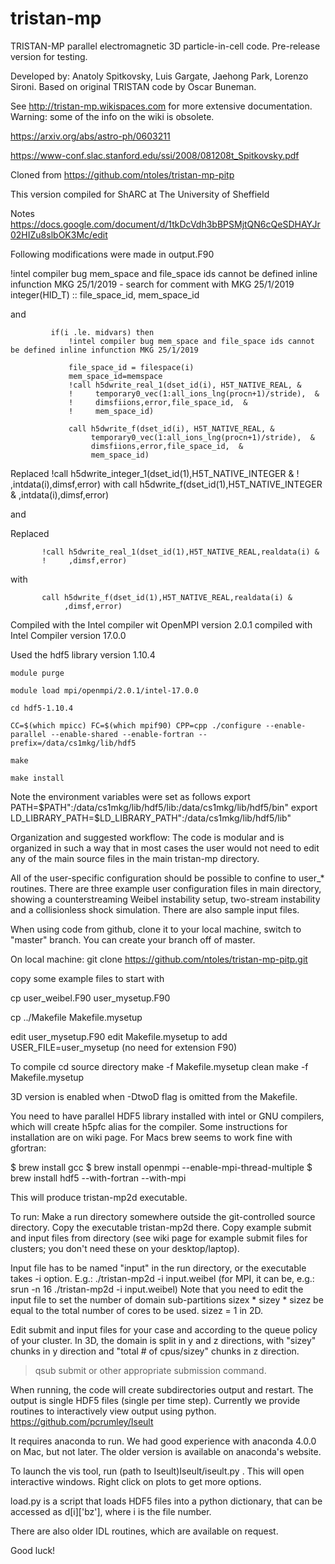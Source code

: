 # tristan-mp

TRISTAN-MP parallel electromagnetic 3D particle-in-cell code.
Pre-release version for testing. 

Developed by: Anatoly Spitkovsky, Luis Gargate, Jaehong Park, Lorenzo Sironi. 
Based on original TRISTAN code by Oscar Buneman. 

See http://tristan-mp.wikispaces.com for more extensive documentation. 
Warning: some of the info on the wiki is obsolete. 

https://arxiv.org/abs/astro-ph/0603211

https://www-conf.slac.stanford.edu/ssi/2008/081208t_Spitkovsky.pdf



Cloned from
https://github.com/ntoles/tristan-mp-pitp

This version compiled for ShARC at The University of Sheffield

Notes 
https://docs.google.com/document/d/1tkDcVdh3bBPSMjtQN6cQeSDHAYJr02HIZu8slbOK3Mc/edit



Following modifications were made in output.F90

 !intel compiler bug mem_space and file_space ids cannot be defined inline infunction MKG 25/1/2019 - search for comment with MKG 25/1/2019
  integer(HID_T) :: file_space_id, mem_space_id

and



             if(i .le. midvars) then
                 !intel compiler bug mem_space and file_space ids cannot be defined inline infunction MKG 25/1/2019

                 file_space_id = filespace(i)
                 mem_space_id=memspace
                 !call h5dwrite_real_1(dset_id(i), H5T_NATIVE_REAL, &
                 !     temporary0_vec(1:all_ions_lng(procn+1)/stride),  &
                 !     dimsfiions,error,file_space_id,  &
                 !     mem_space_id)

                 call h5dwrite_f(dset_id(i), H5T_NATIVE_REAL, &
                      temporary0_vec(1:all_ions_lng(procn+1)/stride),  &
                      dimsfiions,error,file_space_id,  &
                      mem_space_id)


Replaced
           !call h5dwrite_integer_1(dset_id(1),H5T_NATIVE_INTEGER &
           !     ,intdata(i),dimsf,error)
with
	    call h5dwrite_f(dset_id(1),H5T_NATIVE_INTEGER &
                ,intdata(i),dimsf,error)


and


Replaced

           !call h5dwrite_real_1(dset_id(1),H5T_NATIVE_REAL,realdata(i) &
           !     ,dimsf,error)

with

           call h5dwrite_f(dset_id(1),H5T_NATIVE_REAL,realdata(i) &
                ,dimsf,error)

Compiled with the Intel compiler wit OpenMPI version 2.0.1 compiled with Intel Compiler version 17.0.0

Used the hdf5 library version 1.10.4



`module purge`


`module load mpi/openmpi/2.0.1/intel-17.0.0`


`cd hdf5-1.10.4`


`CC=$(which mpicc) FC=$(which mpif90) CPP=cpp ./configure --enable-parallel --enable-shared --enable-fortran --prefix=/data/cs1mkg/lib/hdf5`


`make`


`make install`



Note the environment variables were set as follows 
export PATH=$PATH":/data/cs1mkg/lib/hdf5/lib:/data/cs1mkg/lib/hdf5/bin"
export LD_LIBRARY_PATH=$LD_LIBRARY_PATH":/data/cs1mkg/lib/hdf5/lib"




Organization and suggested workflow: 
The code is modular and is organized in such a way that in most cases 
the user would not need to edit any of the main source files in the main 
tristan-mp directory. 

All of the user-specific configuration should be possible to confine
to user_* routines. There are three example user configuration files 
in main directory, showing a counterstreaming Weibel instability
setup, two-stream instability and a collisionless shock simulation. 
There are also sample input files.

When using code from github, clone it to your local machine, 
switch to "master" branch. You can create your branch off of master.

On local machine:
git clone https://github.com/ntoles/tristan-mp-pitp.git

copy some example files to start with

cp user_weibel.F90 user_mysetup.F90

cp ../Makefile Makefile.mysetup

edit user_mysetup.F90
edit Makefile.mysetup to add USER_FILE=user_mysetup 
(no need for extension F90)

To compile
cd source directory 
make -f Makefile.mysetup clean
make -f Makefile.mysetup

3D version is enabled when -DtwoD flag is omitted from the Makefile. 
 
You need to have parallel HDF5 library installed with intel or GNU compilers, 
which will create h5pfc alias for the compiler. Some instructions for 
installation are on wiki page. For Macs brew seems to work fine with gfortran:

$ brew install gcc
$ brew install openmpi --enable-mpi-thread-multiple
$ brew install hdf5 --with-fortran --with-mpi

This will produce tristan-mp2d executable. 

To run:
Make a run directory somewhere outside the git-controlled source directory. 
Copy the executable tristan-mp2d there. 
Copy example submit and input files from directory 
(see wiki page for example submit
files for clusters; you don't need these on your desktop/laptop).
 
Input file has to be named "input" in the run directory, or the executable takes -i option. 
E.g.: 
./tristan-mp2d -i input.weibel
(for MPI, it can be, e.g.: srun -n 16 ./tristan-mp2d -i input.weibel)
Note that you need to edit the input file to set the number of domain sub-partitions
 sizex * sizey * sizez be equal to the total number of cores to be used. sizez = 1 in 2D. 

Edit submit and input files for your case and according to the queue policy of your cluster. 
In 3D, the domain is split in y and z directions, 
with "sizey" chunks in y direction and "total # of cpus/sizey" chunks in z direction. 

>qsub submit 
or other appropriate submission command. 

When running, the code will create subdirectories output and restart.
The output is single HDF5 files (single per time step). 
Currently we provide routines to interactively view output using python.
https://github.com/pcrumley/Iseult

It requires anaconda to run. We had good experience with anaconda 4.0.0 
on Mac, but not later. The older version is available on anaconda's website. 

To launch the vis tool, run (path to Iseult)Iseult/iseult.py .
This will open interactive windows. Right click on plots to get more options. 

load.py is a script that loads HDF5 files into a python dictionary, 
that can be accessed as d[i]['bz'], where i is the file number. 

There are also older IDL routines, which are available on request. 

Good luck! 

